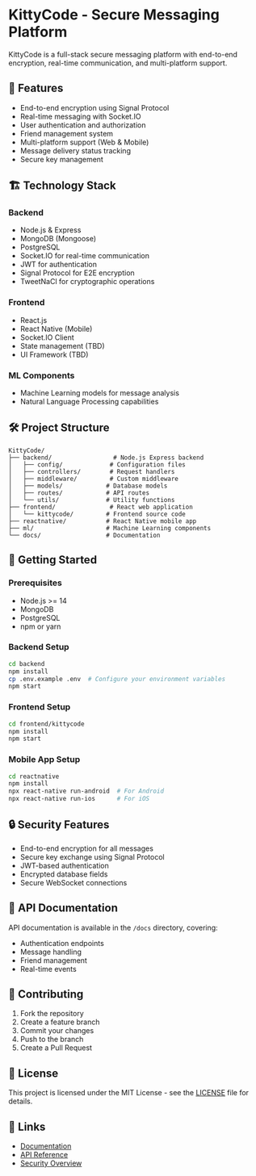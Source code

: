 # KittyCode - Secure Messaging Platform

KittyCode is a full-stack secure messaging platform with end-to-end encryption, real-time communication, and multi-platform support.

## 🚀 Features

- End-to-end encryption using Signal Protocol
- Real-time messaging with Socket.IO
- User authentication and authorization
- Friend management system
- Multi-platform support (Web & Mobile)
- Message delivery status tracking
- Secure key management

## 🏗️ Technology Stack

### Backend
- Node.js & Express
- MongoDB (Mongoose)
- PostgreSQL
- Socket.IO for real-time communication
- JWT for authentication
- Signal Protocol for E2E encryption
- TweetNaCl for cryptographic operations

### Frontend
- React.js
- React Native (Mobile)
- Socket.IO Client
- State management (TBD)
- UI Framework (TBD)

### ML Components
- Machine Learning models for message analysis
- Natural Language Processing capabilities

## 🛠️ Project Structure
```
KittyCode/
├── backend/                 # Node.js Express backend
│   ├── config/             # Configuration files
│   ├── controllers/        # Request handlers
│   ├── middleware/         # Custom middleware
│   ├── models/            # Database models
│   ├── routes/            # API routes
│   └── utils/             # Utility functions
├── frontend/               # React web application
│   └── kittycode/         # Frontend source code
├── reactnative/           # React Native mobile app
├── ml/                    # Machine Learning components
└── docs/                  # Documentation
```

## 🚀 Getting Started

### Prerequisites
- Node.js >= 14
- MongoDB
- PostgreSQL
- npm or yarn

### Backend Setup
```bash
cd backend
npm install
cp .env.example .env  # Configure your environment variables
npm start
```

### Frontend Setup
```bash
cd frontend/kittycode
npm install
npm start
```

### Mobile App Setup
```bash
cd reactnative
npm install
npx react-native run-android  # For Android
npx react-native run-ios      # For iOS
```

## 🔒 Security Features

- End-to-end encryption for all messages
- Secure key exchange using Signal Protocol
- JWT-based authentication
- Encrypted database fields
- Secure WebSocket connections

## 📝 API Documentation

API documentation is available in the `/docs` directory, covering:
- Authentication endpoints
- Message handling
- Friend management
- Real-time events

## 🤝 Contributing

1. Fork the repository
2. Create a feature branch
3. Commit your changes
4. Push to the branch
5. Create a Pull Request

## 📄 License

This project is licensed under the MIT License - see the [LICENSE](LICENSE) file for details.

## 🔗 Links

- [Documentation](./docs)
- [API Reference](./docs/api)
- [Security Overview](./docs/security)